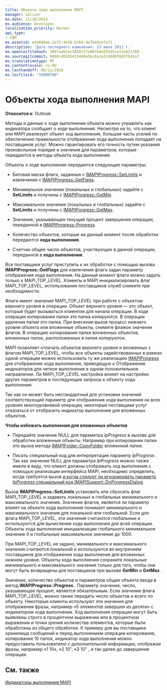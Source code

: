 ```yaml
---
title: Объекты хода выполнения MAPI
manager: soliver
ms.date: 11/16/2014
ms.audience: Developer
localization_priority: Normal
api_type:
- COM
ms.assetid: e446004e-1ef2-4e58-b764-de7b4dcefaf1
description: 'Дата последнего изменения: 23 июля 2011 г.'
ms.openlocfilehash: 3007aeb5ac3810c57ed6fb4a555d5ce22e831768
ms.sourcegitcommit: 9d60cd82b5413446e5bc8ace2cd689f683fb41a7
ms.translationtype: MT
ms.contentlocale: ru-RU
ms.lasthandoff: 06/11/2018
ms.locfileid: "19809790"
---
```

# <a name="mapi-progress-objects"></a>Объекты хода выполнения MAPI

  
  
**Относится к**: Outlook 
  
Методы и данные о ходе выполнения объекта можно управлять как индикатора сообщает о ходе выполнения. Несмотря на то, что клиент или MAPI реализует объект ход выполнения, большая часть усилий по обеспечению правильности отображения хода выполнения попадает на поставщиков услуг. Можно гарантировать его точность путем указания произвольном порядке и значения для параметров, которые передаются в методы объекта хода выполнения.
  
Объекты о ходе выполнения передаются следующие параметры:
  
- Битовая маска флаги, заданные с [IMAPIProgress::SetLimits](imapiprogress-setlimits.md) и извлечения с [IMAPIProgress::GetFlags](imapiprogress-getflags.md).
    
- Минимальное значение (локальных и глобальных) задайте с **SetLimits** и получены с [IMAPIProgress::GetMin](imapiprogress-getmin.md).
    
- Максимальное значение (локальных и глобальных) задайте с **SetLimits** и получены с [IMAPIProgress::GetMax](imapiprogress-getmax.md).
    
- Значение, указывающее текущий процент завершения операции, переданной в [IMAPIProgress::Progress](imapiprogress-progress.md).
    
- Количество объектов, которые на данный момент после обработки передаются **хода выполнения**.
    
- Счетчик общее число объектов, участвующих в данной операции, переданной в **хода выполнения**.
    
Все поставщики услуг приступить к их обработки с помощью вызова **IMAPIProgress::GetFlags** для извлечения флаги задан параметр отображения хода выполнения. На данный момент флаги можно задать только к MAPI_TOP_LEVEL. Клиенты и MAPI инициализировать флаг MAPI_TOP_LEVEL, использовании поставщиков служб снимите при необходимости. 
  
Флаги имеет значение MAPI_TOP_LEVEL при работе с объектом верхнего уровня в операции. Объект верхнего уровня — это объект, который будет вызываться клиентом для начала операции. В ходе операции копирования папки это папка копируются. В операции удаления папки это папка. При внесении вызов процесс нижнего уровня объекта или вложенные объекты, снимите флажок значение флагов. В операцию копирования папки вложенных объектов, вложенных папок, расположенных в папке копируются. 
  
MAPI позволяет отличать объектов верхнего уровня и вложенных с флагом MAPI_TOP_LEVEL, чтобы все объекты задействованных в рамках одной операции можно использовать ту же реализацию [IMAPIProgress](imapiprogressiunknown.md) для отображения хода выполнения, приводящую к Отображение индикаторов для четкое выполнение в одном положительное направлении. Ли MAPI_TOP_LEVEL настройка влияет на настройки других параметров в последующие запросы к объекту хода выполнения. 
  
Так как он может быть нестандартный для установки значений соответствующий параметр для отображения хода выполнения на всех уровнях многоуровневой операции, некоторые поставщики услуг отказаться от отобразить индикатор выполнения для вложенных объектов. 
  
 **Чтобы избежать выполнения для вложенных объектов**
  
- Передайте значение NULL для параметра _lpProgress_ в вызове для обработки вложенные объекты. Например при копировании папки это вызов метода [IMAPIFolder::CopyFolder](imapifolder-copyfolder.md) вложенной папке. 
    
- Писать специальный код для интерпретации параметр _lpProgress_ . Так как значение NULL для параметра _lpProgress_ можно также имели в виду, что клиент должны отображать ход выполнения с помощью реализации интерфейса MAPI, необходимо определить, когда требуется вызов [и когда следует ли игнорировать параметр _lpProgress_ специальный код IMAPISupport::DoProgressDialog](imapisupport-doprogressdialog.md).
    
Вызов **IMAPIProgress::SetLimits** установить или сбросить флаг MAPI_TOP_LEVEL и задавать локальных и глобальных минимального и максимального значения. Значение флагов, является ли параметр влияет на объекте хода выполнения понимает минимального и максимального значения для локальной или глобальной. Если для флага MAPI_TOP_LEVEL, эти значения считаются глобальные и используются для вычисления хода выполнения для всей операции. Объекты хода выполнения инициализации глобального минимальное значение 0 и глобальные максимальное значение до 1000. 
  
При MAPI_TOP_LEVEL не задано, минимального и максимального значения считаются локальной и используются во внутреннем поставщиков для отображения хода выполнения для вложенных нижнем уровне. Объекты хода выполнения сохраните локальные минимального и максимального значения только для того, чтобы они могут быть возвращены для поставщиков при вызове **GetMin** и **GetMax** . 
  
Значение, количество объектов и параметров общее объекта ввода в метод **IMAPIProgress::Progress** . Параметр значение, число, указывающее процент, является обязательным. Если значение флага MAPI_TOP_LEVEL, можно также передать число объектов и всего по объекту. Некоторые клиенты используют эти значения для отображения фразы, например «5 элементов завершен из десяти» с индикатором хода выполнения. Ход выполнения операции могут быть выявлены строго в процентном выражении или в процентном выражении и точки зрения количества элементов, которые были обработаны из общего обработки. К примеру для вы поставщика хранилища сообщений и перед выполнением операции копирования, копирование 10 папок, индикатор хода выполнения можно предоставить пользователю с дополнительной информации, отображая фразы, например «1 10», «2 10", «3 10" , и так далее до завершения операции. 
  
## <a name="see-also"></a>См. также



[Индикаторы выполнения MAPI](mapi-progress-indicators.md)

